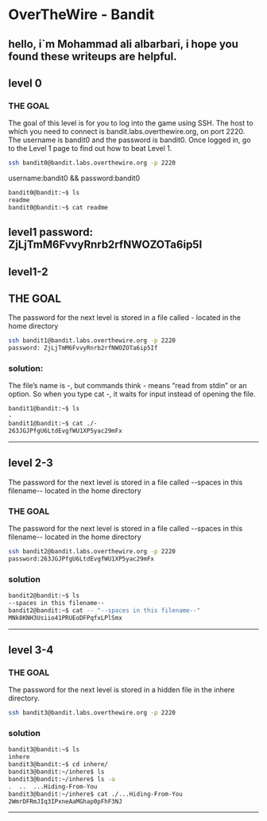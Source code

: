 # OverTheWire - Bandit
hello, i`m Mohammad ali albarbari, i hope you found these writeups are helpful.
---
## level 0
### THE GOAL
The goal of this level is for you to log into the game using SSH. The host to which you need to connect is bandit.labs.overthewire.org, on port 2220. The username is bandit0 and the password is bandit0. Once logged in, go to the Level 1 page to find out how to beat Level 1.
```bash
ssh bandit0@bandit.labs.overthewire.org -p 2220
```
username:bandit0 && password:bandit0
```bash
bandit0@bandit:~$ ls
readme
bandit0@bandit:~$ cat readme
```
level1 password:  ZjLjTmM6FvvyRnrb2rfNWOZOTa6ip5I
---
## level1-2
## THE GOAL
The password for the next level is stored in a file called - located in the home directory

```bash
ssh bandit1@bandit.labs.overthewire.org -p 2220
password: ZjLjTmM6FvvyRnrb2rfNWOZOTa6ip5If
```
### solution:
The file’s name is -, but commands think - means “read from stdin” or an option.
So when you type cat -, it waits for input instead of opening the file.
```bash 
bandit1@bandit:~$ ls
-
bandit1@bandit:~$ cat ./-
263JGJPfgU6LtdEvgfWU1XP5yac29mFx
```
---
## level 2-3
The password for the next level is stored in a file called --spaces in this filename-- located in the home directory
### THE GOAL
The password for the next level is stored in a file called --spaces in this filename-- located in the home directory
```bash
ssh bandit2@bandit.labs.overthewire.org -p 2220
password:263JGJPfgU6LtdEvgfWU1XP5yac29mFx
```
### solution 
```bash
bandit2@bandit:~$ ls
--spaces in this filename--
bandit2@bandit:~$ cat -- "--spaces in this filename--"
MNk8KNH3Usiio41PRUEoDFPqfxLPlSmx
```
---
##  level 3-4
### THE GOAL
The password for the next level is stored in a hidden file in the inhere directory.
```bash
ssh bandit3@bandit.labs.overthewire.org -p 2220
```
### solution
```bash
bandit3@bandit:~$ ls
inhere
bandit3@bandit:~$ cd inhere/
bandit3@bandit:~/inhere$ ls
bandit3@bandit:~/inhere$ ls -a
.  ..  ...Hiding-From-You
bandit3@bandit:~/inhere$ cat ./...Hiding-From-You 
2WmrDFRmJIq3IPxneAaMGhap0pFhF3NJ
```
---











